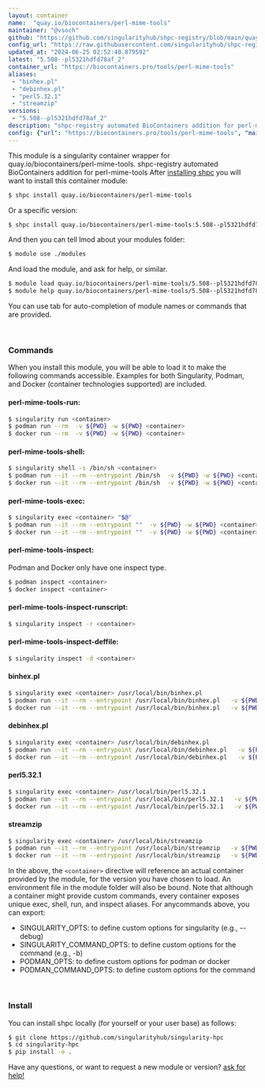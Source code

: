 ```yaml
---
layout: container
name:  "quay.io/biocontainers/perl-mime-tools"
maintainer: "@vsoch"
github: "https://github.com/singularityhub/shpc-registry/blob/main/quay.io/biocontainers/perl-mime-tools/container.yaml"
config_url: "https://raw.githubusercontent.com/singularityhub/shpc-registry/main/quay.io/biocontainers/perl-mime-tools/container.yaml"
updated_at: "2024-06-25 02:52:40.879592"
latest: "5.508--pl5321hdfd78af_2"
container_url: "https://biocontainers.pro/tools/perl-mime-tools"
aliases:
 - "binhex.pl"
 - "debinhex.pl"
 - "perl5.32.1"
 - "streamzip"
versions:
 - "5.508--pl5321hdfd78af_2"
description: "shpc-registry automated BioContainers addition for perl-mime-tools"
config: {"url": "https://biocontainers.pro/tools/perl-mime-tools", "maintainer": "@vsoch", "description": "shpc-registry automated BioContainers addition for perl-mime-tools", "latest": {"5.508--pl5321hdfd78af_2": "sha256:8072aa4bbc6aa2a86036d8bdd4b0c74d5f2e765a7a2a2bfb35d3da8ba9b0c021"}, "tags": {"5.508--pl5321hdfd78af_2": "sha256:8072aa4bbc6aa2a86036d8bdd4b0c74d5f2e765a7a2a2bfb35d3da8ba9b0c021"}, "docker": "quay.io/biocontainers/perl-mime-tools", "aliases": {"binhex.pl": "/usr/local/bin/binhex.pl", "debinhex.pl": "/usr/local/bin/debinhex.pl", "perl5.32.1": "/usr/local/bin/perl5.32.1", "streamzip": "/usr/local/bin/streamzip"}}
---
```


This module is a singularity container wrapper for quay.io/biocontainers/perl-mime-tools.
shpc-registry automated BioContainers addition for perl-mime-tools
After [installing shpc](#install) you will want to install this container module:


```bash
$ shpc install quay.io/biocontainers/perl-mime-tools
```

Or a specific version:

```bash
$ shpc install quay.io/biocontainers/perl-mime-tools:5.508--pl5321hdfd78af_2
```

And then you can tell lmod about your modules folder:

```bash
$ module use ./modules
```

And load the module, and ask for help, or similar.

```bash
$ module load quay.io/biocontainers/perl-mime-tools/5.508--pl5321hdfd78af_2
$ module help quay.io/biocontainers/perl-mime-tools/5.508--pl5321hdfd78af_2
```

You can use tab for auto-completion of module names or commands that are provided.

<br>

### Commands

When you install this module, you will be able to load it to make the following commands accessible.
Examples for both Singularity, Podman, and Docker (container technologies supported) are included.

#### perl-mime-tools-run:

```bash
$ singularity run <container>
$ podman run --rm  -v ${PWD} -w ${PWD} <container>
$ docker run --rm  -v ${PWD} -w ${PWD} <container>
```

#### perl-mime-tools-shell:

```bash
$ singularity shell -s /bin/sh <container>
$ podman run --it --rm --entrypoint /bin/sh  -v ${PWD} -w ${PWD} <container>
$ docker run --it --rm --entrypoint /bin/sh  -v ${PWD} -w ${PWD} <container>
```

#### perl-mime-tools-exec:

```bash
$ singularity exec <container> "$@"
$ podman run --it --rm --entrypoint ""  -v ${PWD} -w ${PWD} <container> "$@"
$ docker run --it --rm --entrypoint ""  -v ${PWD} -w ${PWD} <container> "$@"
```

#### perl-mime-tools-inspect:

Podman and Docker only have one inspect type.

```bash
$ podman inspect <container>
$ docker inspect <container>
```

#### perl-mime-tools-inspect-runscript:

```bash
$ singularity inspect -r <container>
```

#### perl-mime-tools-inspect-deffile:

```bash
$ singularity inspect -d <container>
```


#### binhex.pl

```bash
$ singularity exec <container> /usr/local/bin/binhex.pl
$ podman run --it --rm --entrypoint /usr/local/bin/binhex.pl   -v ${PWD} -w ${PWD} <container> -c " $@"
$ docker run --it --rm --entrypoint /usr/local/bin/binhex.pl   -v ${PWD} -w ${PWD} <container> -c " $@"
```


#### debinhex.pl

```bash
$ singularity exec <container> /usr/local/bin/debinhex.pl
$ podman run --it --rm --entrypoint /usr/local/bin/debinhex.pl   -v ${PWD} -w ${PWD} <container> -c " $@"
$ docker run --it --rm --entrypoint /usr/local/bin/debinhex.pl   -v ${PWD} -w ${PWD} <container> -c " $@"
```


#### perl5.32.1

```bash
$ singularity exec <container> /usr/local/bin/perl5.32.1
$ podman run --it --rm --entrypoint /usr/local/bin/perl5.32.1   -v ${PWD} -w ${PWD} <container> -c " $@"
$ docker run --it --rm --entrypoint /usr/local/bin/perl5.32.1   -v ${PWD} -w ${PWD} <container> -c " $@"
```


#### streamzip

```bash
$ singularity exec <container> /usr/local/bin/streamzip
$ podman run --it --rm --entrypoint /usr/local/bin/streamzip   -v ${PWD} -w ${PWD} <container> -c " $@"
$ docker run --it --rm --entrypoint /usr/local/bin/streamzip   -v ${PWD} -w ${PWD} <container> -c " $@"
```



In the above, the `<container>` directive will reference an actual container provided
by the module, for the version you have chosen to load. An environment file in the
module folder will also be bound. Note that although a container
might provide custom commands, every container exposes unique exec, shell, run, and
inspect aliases. For anycommands above, you can export:

 - SINGULARITY_OPTS: to define custom options for singularity (e.g., --debug)
 - SINGULARITY_COMMAND_OPTS: to define custom options for the command (e.g., -b)
 - PODMAN_OPTS: to define custom options for podman or docker
 - PODMAN_COMMAND_OPTS: to define custom options for the command

<br>

### Install

You can install shpc locally (for yourself or your user base) as follows:

```bash
$ git clone https://github.com/singularityhub/singularity-hpc
$ cd singularity-hpc
$ pip install -e .
```

Have any questions, or want to request a new module or version? [ask for help!](https://github.com/singularityhub/singularity-hpc/issues)